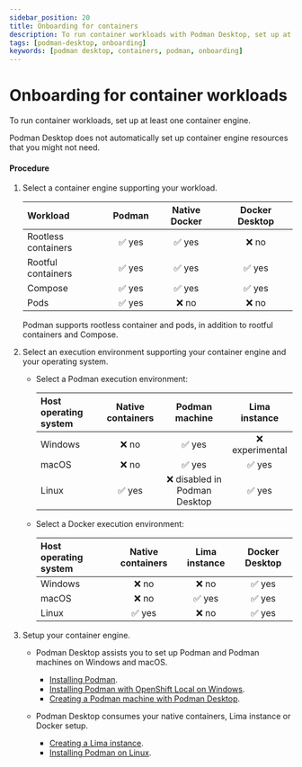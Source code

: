 ```yaml
---
sidebar_position: 20
title: Onboarding for containers
description: To run container workloads with Podman Desktop, set up at least one container engine.
tags: [podman-desktop, onboarding]
keywords: [podman desktop, containers, podman, onboarding]
---
```


# Onboarding for container workloads

To run container workloads, set up at least one container engine.

Podman Desktop does not automatically set up container engine resources that you might not need.

#### Procedure

1. Select a container engine supporting your workload.

   | Workload            | Podman | Native Docker | Docker Desktop |
   | :------------------ | :----: | :-----------: | :------------: |
   | Rootless containers | ✅ yes |    ✅ yes     |     ❌ no      |
   | Rootful containers  | ✅ yes |    ✅ yes     |     ✅ yes     |
   | Compose             | ✅ yes |    ✅ yes     |     ✅ yes     |
   | Pods                | ✅ yes |     ❌ no     |     ❌ no      |

   Podman supports rootless container and pods, in addition to rootful containers and Compose.

2. Select an execution environment supporting your container engine and your operating system.

   - Select a Podman execution environment:

     | Host operating system | Native containers |        Podman machine         |  Lima instance  |
     | :-------------------- | :---------------: | :---------------------------: | :-------------: |
     | Windows               |       ❌ no       |            ✅ yes             | ❌ experimental |
     | macOS                 |       ❌ no       |            ✅ yes             |     ✅ yes      |
     | Linux                 |      ✅ yes       | ❌ disabled in Podman Desktop |     ✅ yes      |

   - Select a Docker execution environment:

     | Host operating system | Native containers | Lima instance | Docker Desktop |
     | :-------------------- | :---------------: | :-----------: | :------------: |
     | Windows               |       ❌ no       |     ❌ no     |     ✅ yes     |
     | macOS                 |       ❌ no       |    ✅ yes     |     ✅ yes     |
     | Linux                 |      ✅ yes       |     ❌ no     |     ✅ yes     |

3. Setup your container engine.

   - Podman Desktop assists you to set up Podman and Podman machines on Windows and macOS.

     - [Installing Podman](/docs/onboarding/containers/installing-podman).
     - [Installing Podman with OpenShift Local on Windows](/docs/onboarding/containers/installing-podman-with-openshift-local-on-windows).
     - [Creating a Podman machine with Podman Desktop](/docs/onboarding/containers/creating-a-podman-machine-with-podman-desktop).

   - Podman Desktop consumes your native containers, Lima instance or Docker setup.

     - [Creating a Lima instance](/docs/onboarding/containers/creating-a-lima-instance-with-podman-desktop).
     - [Installing Podman on Linux](https://podman.io/docs/installation#installing-on-linux).
